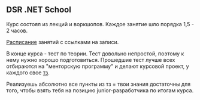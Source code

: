 ## DSR .NET School

Курс состоял из лекций и воркшопов.
Каждое занятие шло порядка 1,5 - 2 часов. 

[Расписание](info/schedule/schedule.md) занятий с ссылками на записи. 

В конце курса - тест по теории. Тест довольно непростой, поэтому к нему нужно хорошо подготовиться. Прошедшие тест лучше всех отбираются на "менторскую программу" и делают курсовой проект, у каждого свое [тз](info/specifications/specification.md). 

Реализуешь абсолютно все пункты из тз = твои знания достаточны для того, чтобы взять тебя на позицию junior-разработчика по итогам курса.

